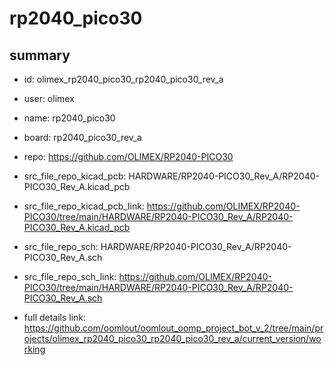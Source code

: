 # rp2040_pico30
 
## summary 
* id: olimex_rp2040_pico30_rp2040_pico30_rev_a
* user: olimex
* name: rp2040_pico30
* board: rp2040_pico30_rev_a
* repo: https://github.com/OLIMEX/RP2040-PICO30
* src_file_repo_kicad_pcb: HARDWARE/RP2040-PICO30_Rev_A/RP2040-PICO30_Rev_A.kicad_pcb
* src_file_repo_kicad_pcb_link: https://github.com/OLIMEX/RP2040-PICO30/tree/main/HARDWARE/RP2040-PICO30_Rev_A/RP2040-PICO30_Rev_A.kicad_pcb


* src_file_repo_sch: HARDWARE/RP2040-PICO30_Rev_A/RP2040-PICO30_Rev_A.sch
* src_file_repo_sch_link: https://github.com/OLIMEX/RP2040-PICO30/tree/main/HARDWARE/RP2040-PICO30_Rev_A/RP2040-PICO30_Rev_A.sch
* full details link: https://github.com/oomlout/oomlout_oomp_project_bot_v_2/tree/main/projects/olimex_rp2040_pico30_rp2040_pico30_rev_a/current_version/working  







